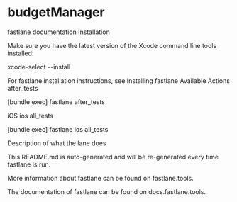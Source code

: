 # budgetManager

fastlane documentation
Installation

Make sure you have the latest version of the Xcode command line tools installed:

xcode-select --install

For fastlane installation instructions, see Installing fastlane
Available Actions
after_tests

[bundle exec] fastlane after_tests

iOS
ios all_tests

[bundle exec] fastlane ios all_tests

Description of what the lane does

This README.md is auto-generated and will be re-generated every time fastlane is run.

More information about fastlane can be found on fastlane.tools.

The documentation of fastlane can be found on docs.fastlane.tools.
